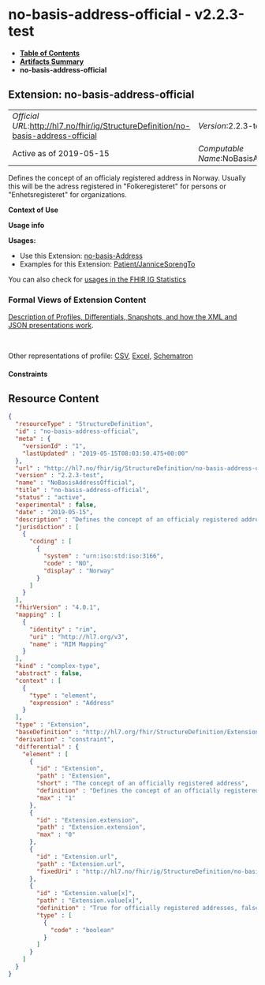 # no-basis-address-official - v2.2.3-test

* [**Table of Contents**](toc.md)
* [**Artifacts Summary**](artifacts.md)
* **no-basis-address-official**

## Extension: no-basis-address-official 

| | |
| :--- | :--- |
| *Official URL*:http://hl7.no/fhir/ig/StructureDefinition/no-basis-address-official | *Version*:2.2.3-test |
| Active as of 2019-05-15 | *Computable Name*:NoBasisAddressOfficial |

Defines the concept of an officialy registered address in Norway. Usually this will be the adress registered in "Folkeregisteret" for persons or "Enhetsregisteret" for organizations.

**Context of Use**

**Usage info**

**Usages:**

* Use this Extension: [no-basis-Address](StructureDefinition-no-basis-Address.md)
* Examples for this Extension: [Patient/JanniceSorengTo](Patient-JanniceSorengTo.md)

You can also check for [usages in the FHIR IG Statistics](https://packages2.fhir.org/xig/hl7.fhir.no.basis|current/StructureDefinition/no-basis-address-official)

### Formal Views of Extension Content

 [Description of Profiles, Differentials, Snapshots, and how the XML and JSON presentations work](http://build.fhir.org/ig/FHIR/ig-guidance/readingIgs.html#structure-definitions). 

 

Other representations of profile: [CSV](StructureDefinition-no-basis-address-official.csv), [Excel](StructureDefinition-no-basis-address-official.xlsx), [Schematron](StructureDefinition-no-basis-address-official.sch) 

#### Constraints



## Resource Content

```json
{
  "resourceType" : "StructureDefinition",
  "id" : "no-basis-address-official",
  "meta" : {
    "versionId" : "1",
    "lastUpdated" : "2019-05-15T08:03:50.475+00:00"
  },
  "url" : "http://hl7.no/fhir/ig/StructureDefinition/no-basis-address-official",
  "version" : "2.2.3-test",
  "name" : "NoBasisAddressOfficial",
  "title" : "no-basis-address-official",
  "status" : "active",
  "experimental" : false,
  "date" : "2019-05-15",
  "description" : "Defines the concept of an officialy registered address in Norway. Usually this will be the adress registered in \"Folkeregisteret\" for persons or \"Enhetsregisteret\" for organizations.",
  "jurisdiction" : [
    {
      "coding" : [
        {
          "system" : "urn:iso:std:iso:3166",
          "code" : "NO",
          "display" : "Norway"
        }
      ]
    }
  ],
  "fhirVersion" : "4.0.1",
  "mapping" : [
    {
      "identity" : "rim",
      "uri" : "http://hl7.org/v3",
      "name" : "RIM Mapping"
    }
  ],
  "kind" : "complex-type",
  "abstract" : false,
  "context" : [
    {
      "type" : "element",
      "expression" : "Address"
    }
  ],
  "type" : "Extension",
  "baseDefinition" : "http://hl7.org/fhir/StructureDefinition/Extension",
  "derivation" : "constraint",
  "differential" : {
    "element" : [
      {
        "id" : "Extension",
        "path" : "Extension",
        "short" : "The concept of an officially registered address",
        "definition" : "Defines the concept of an officially registered address in Norway. Usually this will be the adress registered in \"Folkeregisteret\" for persons or \"Enhetsregisteret\" for organizations.",
        "max" : "1"
      },
      {
        "id" : "Extension.extension",
        "path" : "Extension.extension",
        "max" : "0"
      },
      {
        "id" : "Extension.url",
        "path" : "Extension.url",
        "fixedUri" : "http://hl7.no/fhir/ig/StructureDefinition/no-basis-address-official"
      },
      {
        "id" : "Extension.value[x]",
        "path" : "Extension.value[x]",
        "definition" : "True for officially registered addresses, false for other addresses",
        "type" : [
          {
            "code" : "boolean"
          }
        ]
      }
    ]
  }
}

```
